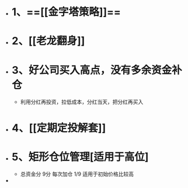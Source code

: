 - # 1、==[[金字塔策略]]==
- # 2、[[老龙翻身]]
- # 3、好公司买入高点，没有多余资金补仓
	- 利用分红再投资，拉低成本，分红当天，把分红再买入
- # 4、[[定期定投解套]]
- # 5、矩形仓位管理[适用于高位]
	- 总资金分 9分 每次加仓 1/9      适用于初始价格比较高
-